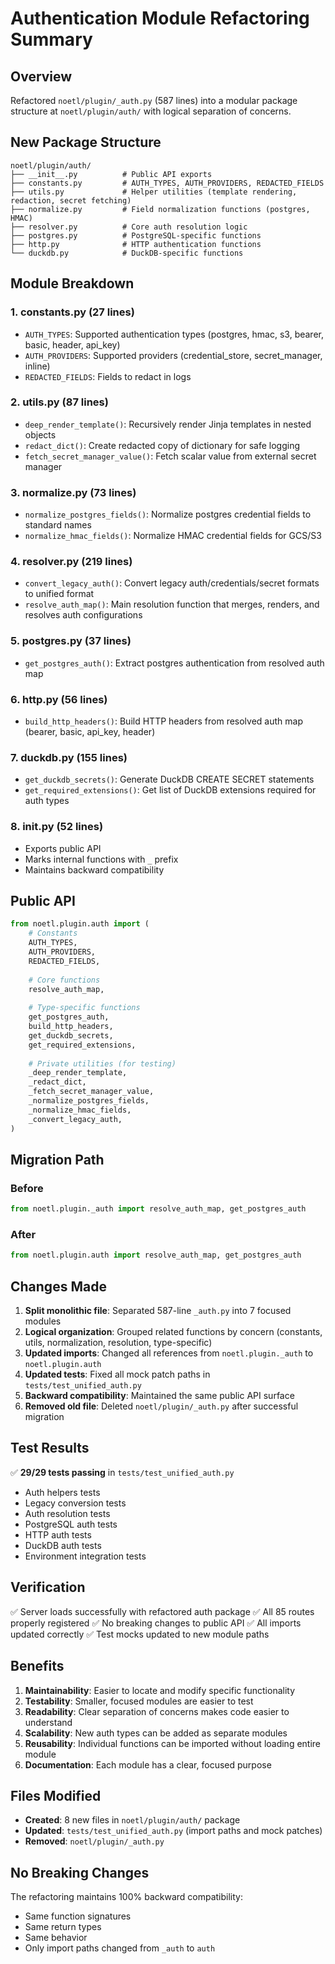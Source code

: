 # Authentication Module Refactoring Summary

## Overview
Refactored `noetl/plugin/_auth.py` (587 lines) into a modular package structure at `noetl/plugin/auth/` with logical separation of concerns.

## New Package Structure

```
noetl/plugin/auth/
├── __init__.py          # Public API exports
├── constants.py         # AUTH_TYPES, AUTH_PROVIDERS, REDACTED_FIELDS
├── utils.py             # Helper utilities (template rendering, redaction, secret fetching)
├── normalize.py         # Field normalization functions (postgres, HMAC)
├── resolver.py          # Core auth resolution logic
├── postgres.py          # PostgreSQL-specific functions
├── http.py              # HTTP authentication functions
└── duckdb.py            # DuckDB-specific functions
```

## Module Breakdown

### 1. **constants.py** (27 lines)
- `AUTH_TYPES`: Supported authentication types (postgres, hmac, s3, bearer, basic, header, api_key)
- `AUTH_PROVIDERS`: Supported providers (credential_store, secret_manager, inline)
- `REDACTED_FIELDS`: Fields to redact in logs

### 2. **utils.py** (87 lines)
- `deep_render_template()`: Recursively render Jinja templates in nested objects
- `redact_dict()`: Create redacted copy of dictionary for safe logging
- `fetch_secret_manager_value()`: Fetch scalar value from external secret manager

### 3. **normalize.py** (73 lines)
- `normalize_postgres_fields()`: Normalize postgres credential fields to standard names
- `normalize_hmac_fields()`: Normalize HMAC credential fields for GCS/S3

### 4. **resolver.py** (219 lines)
- `convert_legacy_auth()`: Convert legacy auth/credentials/secret formats to unified format
- `resolve_auth_map()`: Main resolution function that merges, renders, and resolves auth configurations

### 5. **postgres.py** (37 lines)
- `get_postgres_auth()`: Extract postgres authentication from resolved auth map

### 6. **http.py** (56 lines)
- `build_http_headers()`: Build HTTP headers from resolved auth map (bearer, basic, api_key, header)

### 7. **duckdb.py** (155 lines)
- `get_duckdb_secrets()`: Generate DuckDB CREATE SECRET statements
- `get_required_extensions()`: Get list of DuckDB extensions required for auth types

### 8. **__init__.py** (52 lines)
- Exports public API
- Marks internal functions with `_` prefix
- Maintains backward compatibility

## Public API

```python
from noetl.plugin.auth import (
    # Constants
    AUTH_TYPES,
    AUTH_PROVIDERS,
    REDACTED_FIELDS,
    
    # Core functions
    resolve_auth_map,
    
    # Type-specific functions
    get_postgres_auth,
    build_http_headers,
    get_duckdb_secrets,
    get_required_extensions,
    
    # Private utilities (for testing)
    _deep_render_template,
    _redact_dict,
    _fetch_secret_manager_value,
    _normalize_postgres_fields,
    _normalize_hmac_fields,
    _convert_legacy_auth,
)
```

## Migration Path

### Before
```python
from noetl.plugin._auth import resolve_auth_map, get_postgres_auth
```

### After
```python
from noetl.plugin.auth import resolve_auth_map, get_postgres_auth
```

## Changes Made

1. **Split monolithic file**: Separated 587-line `_auth.py` into 7 focused modules
2. **Logical organization**: Grouped related functions by concern (constants, utils, normalization, resolution, type-specific)
3. **Updated imports**: Changed all references from `noetl.plugin._auth` to `noetl.plugin.auth`
4. **Updated tests**: Fixed all mock patch paths in `tests/test_unified_auth.py`
5. **Backward compatibility**: Maintained the same public API surface
6. **Removed old file**: Deleted `noetl/plugin/_auth.py` after successful migration

## Test Results

✅ **29/29 tests passing** in `tests/test_unified_auth.py`
- Auth helpers tests
- Legacy conversion tests
- Auth resolution tests
- PostgreSQL auth tests
- HTTP auth tests
- DuckDB auth tests
- Environment integration tests

## Verification

✅ Server loads successfully with refactored auth package
✅ All 85 routes properly registered
✅ No breaking changes to public API
✅ All imports updated correctly
✅ Test mocks updated to new module paths

## Benefits

1. **Maintainability**: Easier to locate and modify specific functionality
2. **Testability**: Smaller, focused modules are easier to test
3. **Readability**: Clear separation of concerns makes code easier to understand
4. **Scalability**: New auth types can be added as separate modules
5. **Reusability**: Individual functions can be imported without loading entire module
6. **Documentation**: Each module has a clear, focused purpose

## Files Modified

- **Created**: 8 new files in `noetl/plugin/auth/` package
- **Updated**: `tests/test_unified_auth.py` (import paths and mock patches)
- **Removed**: `noetl/plugin/_auth.py`

## No Breaking Changes

The refactoring maintains 100% backward compatibility:
- Same function signatures
- Same return types
- Same behavior
- Only import paths changed from `_auth` to `auth`
